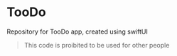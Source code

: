 # TooDo
Repository for TooDo app, created using swiftUI

> This code is proibited to be used for other people
